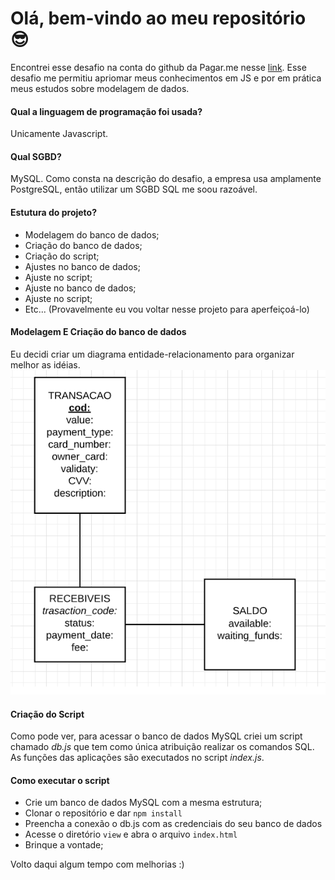 # Olá, bem-vindo ao meu repositório :sunglasses:
Encontrei esse desafio na conta do github da Pagar.me nesse [link](https://github.com/pagarme/vagas/tree/master/desafios/software-engineer-backend). Esse desafio me permitiu apriomar meus conhecimentos em JS e por em prática meus estudos sobre modelagem de dados.

#### Qual a linguagem de programação foi usada?
Unicamente Javascript.

#### Qual SGBD?
MySQL. Como consta na descrição do desafio, a empresa usa amplamente PostgreSQL, então utilizar um SGBD SQL me soou razoável. 
#### Estutura do projeto?

* Modelagem do banco de dados;
* Criação do banco de dados;
* Criação do script;
* Ajustes no banco de dados;
* Ajuste no script;
* Ajuste no banco de dados;
* Ajuste no script;
* Etc... (Provavelmente eu vou voltar nesse projeto para aperfeiçoá-lo)

#### Modelagem E Criação do banco de dados
Eu decidi criar um diagrama entidade-relacionamento para organizar melhor as idéias.
![diagram](diagrama-ER.png)
#### Criação do Script
Como pode ver, para acessar o banco de dados MySQL criei um script chamado *db.js* que tem como única atribuição realizar os comandos SQL. As funções das aplicações são executados no script *index.js*.
#### Como executar o script
* Crie um banco de dados MySQL com a mesma estrutura;
* Clonar o repositório e dar `npm install`
* Preencha a conexão o db.js com as credenciais do seu banco de dados
* Acesse o diretório `view` e abra o arquivo `index.html`
* Brinque a vontade;

Volto daqui algum tempo com melhorias :)
